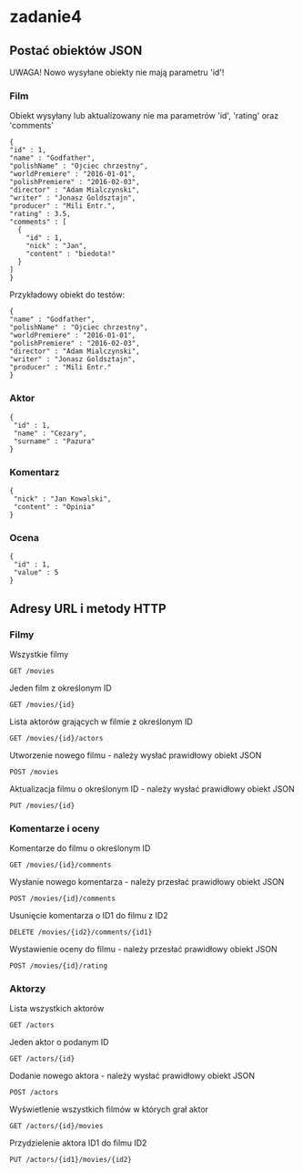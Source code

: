 # zadanie4

## Postać obiektów JSON

UWAGA! Nowo wysyłane obiekty nie mają parametru 'id'!

### Film
Obiekt wysyłany lub aktualizowany nie ma parametrów 'id', 'rating' oraz 'comments'

    {
    "id" : 1,
    "name" : "Godfather",
    "polishName" : "Ojciec chrzestny",
    "worldPremiere" : "2016-01-01",
    "polishPremiere" : "2016-02-03",
    "director" : "Adam Mialczynski",
    "writer" : "Jonasz Goldsztajn",
    "producer" : "Mili Entr.",
    "rating" : 3.5,
    "comments" : [
      {
        "id" : 1,
        "nick" : "Jan",
        "content" : "biedota!"
      }
    ]
    }

Przykładowy obiekt do testów:

    {
    "name" : "Godfather",
    "polishName" : "Ojciec chrzestny",
    "worldPremiere" : "2016-01-01",
    "polishPremiere" : "2016-02-03",
    "director" : "Adam Mialczynski",
    "writer" : "Jonasz Goldsztajn",
    "producer" : "Mili Entr."
    }

    
### Aktor

    {
     "id" : 1,
     "name" : "Cezary",
     "surname" : "Pazura"
    }

### Komentarz
    {
     "nick" : "Jan Kowalski",
     "content" : "Opinia"
    }

### Ocena

    {
     "id" : 1,
     "value" : 5
    }
    
## Adresy URL i metody HTTP

### Filmy
Wszystkie filmy

    GET /movies
    
Jeden film z określonym ID

    GET /movies/{id}
    
Lista aktorów grających w filmie z określonym ID

    GET /movies/{id}/actors
    
Utworzenie nowego filmu - należy wysłać prawidłowy obiekt JSON

    POST /movies
    
Aktualizacja filmu o określonym ID - należy wysłać prawidłowy obiekt JSON

    PUT /movies/{id}

### Komentarze i oceny

Komentarze do filmu o określonym ID

    GET /movies/{id}/comments
    
Wysłanie nowego komentarza - należy przesłać prawidłowy obiekt JSON

    POST /movies/{id}/comments
    
Usunięcie komentarza o ID1 do filmu z ID2

    DELETE /movies/{id2}/comments/{id1}
    
Wystawienie oceny do filmu - należy przesłać prawidłowy obiekt JSON

    POST /movies/{id}/rating
    
### Aktorzy

Lista wszystkich aktorów

    GET /actors
    
Jeden aktor o podanym ID

    GET /actors/{id}
    
Dodanie nowego aktora - należy wysłać prawidłowy obiekt JSON

    POST /actors
    
Wyświetlenie wszystkich filmów w których grał aktor

    GET /actors/{id}/movies
    
Przydzielenie aktora ID1 do filmu ID2

    PUT /actors/{id1}/movies/{id2}

